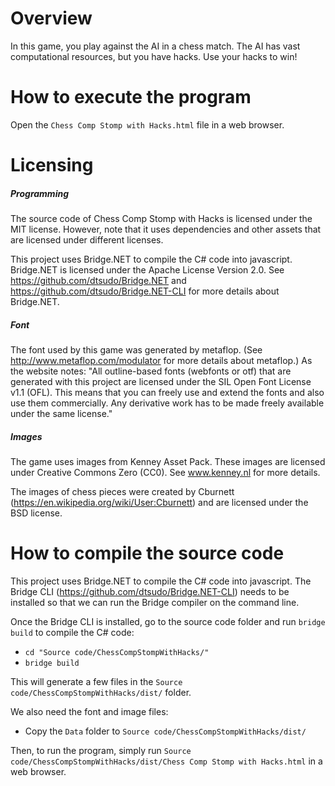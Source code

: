 # Overview

In this game, you play against the AI in a chess match. The AI has vast computational resources, but you have hacks. Use your hacks to win!

# How to execute the program

Open the `Chess Comp Stomp with Hacks.html` file in a web browser.

# Licensing

##### Programming

The source code of Chess Comp Stomp with Hacks is licensed under the MIT license. However, note that it uses dependencies and other assets that are licensed under different licenses.

This project uses Bridge.NET to compile the C# code into javascript. Bridge.NET is licensed under the Apache License Version 2.0. See https://github.com/dtsudo/Bridge.NET and https://github.com/dtsudo/Bridge.NET-CLI for more details about Bridge.NET.

##### Font

The font used by this game was generated by metaflop. (See http://www.metaflop.com/modulator for more details about metaflop.) As the website notes: "All outline-based fonts (webfonts or otf) that are generated with this project are licensed under the SIL Open Font License v1.1 (OFL). This means that you can freely use and extend the fonts and also use them commercially. Any derivative work has to be made freely available under the same license."

##### Images

The game uses images from Kenney Asset Pack. These images are licensed under Creative Commons Zero (CC0). See www.kenney.nl for more details.

The images of chess pieces were created by Cburnett (https://en.wikipedia.org/wiki/User:Cburnett) and are licensed under the BSD license.

# How to compile the source code

This project uses Bridge.NET to compile the C# code into javascript. The Bridge CLI (https://github.com/dtsudo/Bridge.NET-CLI) needs to be installed so that we can run the Bridge compiler on the command line.

Once the Bridge CLI is installed, go to the source code folder and run `bridge build` to compile the C# code:

* `cd "Source code/ChessCompStompWithHacks/"`
* `bridge build`

This will generate a few files in the `Source code/ChessCompStompWithHacks/dist/` folder.

We also need the font and image files:

* Copy the `Data` folder to `Source code/ChessCompStompWithHacks/dist/`

Then, to run the program, simply run `Source code/ChessCompStompWithHacks/dist/Chess Comp Stomp with Hacks.html` in a web browser.
